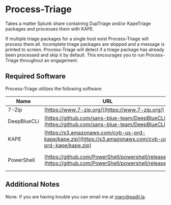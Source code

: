 # Process-Triage

Takes a matter Splunk share containing DupTriage and/or KapeTriage packages and processes them with KAPE.

If multiple triage packages for a single host exist Process-Triage will process them all. Incomplete triage packages are skipped and a message is printed to screen. Process-Triage will detect if a triage package has already been processed and skip it by default. This encourages you to run Process-Triage throughout an engagement.

## Required Software

Process-Triage utilizes the following software:

|Name|URL|Expected Location|Note|
|----|----|----|----|
|7-Zip|[https://www.7-zip.org/](https://www.7-zip.org/)|`C:\Program Files\7-Zip\7z.exe`||
|DeepBlueCLI|[https://github.com/sans-blue-team/DeepBlueCLI](https://github.com/sans-blue-team/DeepBlueCLI)|`C:\tools\DeepBlueCLI\DeepBlue.ps1`||
|KAPE|[https://s3.amazonaws.com/cyb-us-prd-kape/kape.zip](https://s3.amazonaws.com/cyb-us-prd-kape/kape.zip)|`C:\tools\KAPE\kape.exe`||
|PowerShell|[https://github.com/PowerShell/powershell/releases](https://github.com/PowerShell/powershell/releases)||Version 7.x or above.|

## Additional Notes

None. If you are having trouble you can email me at [marc@padil.la](mailto:marc@padil.la).
